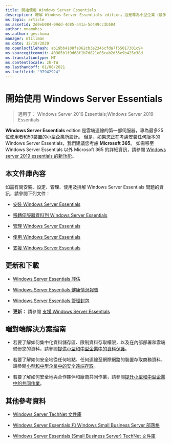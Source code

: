 ```yaml
---
title: 開始使用 Windows Server Essentials
description: 瞭解 Windows Server Essentials edition，這是專為小型企業（最多25位使用者和50裝置）所設計的雲端連線伺服器。
ms.topic: article
ms.assetid: 2d0eb084-09dd-4d85-a41a-5d449cc3b504
author: nnamuhcs
ms.author: geschuma
manager: mtillman
ms.date: 12/18/2020
ms.openlocfilehash: ab19bb4108fa062cb3e2346cfda7f55017301c94
ms.sourcegitcommit: 40905b1f9d68f1b7d821e05cab2d35e9b425e38d
ms.translationtype: MT
ms.contentlocale: zh-TW
ms.lasthandoff: 01/06/2021
ms.locfileid: "97942924"
---
```

# <a name="get-started-with-windows-server-essentials"></a>開始使用 Windows Server Essentials

>適用于： Windows Server 2016 Essentials;Windows Server 2019 Essentials

**Windows Server Essentials** edition 是雲端連線的第一部伺服器，專為最多25位使用者和50裝置的小型企業所設計。 但是，如果您正在考慮安裝任何版本的 Windows Server Essentials，我們建議您考慮 **Microsoft 365**。 如需移至 Windows Server Essentials 以外 Microsoft 365 的詳細資訊，請參閱 [Windows server 2019 essentials 的新功能](what-s-new-19.md)。

## <a name="in-this-library"></a>本文件庫內容
 如需有關安裝、設定、管理、使用及排解 Windows Server Essentials 問題的資訊，請參閱下列文件：


-   [安裝 Windows Server Essentials](../install/Install-Windows-Server-Essentials.md)

-   [移轉伺服器資料到 Windows Server Essentials](../migrate/Migrate-Server-Data-to-Windows-Server-Essentials.md)

-   [管理 Windows Server Essentials](../manage/Manage-Windows-Server-Essentials.md)

-   [使用 Windows Server Essentials](../use/Use-Windows-Server-Essentials.md)

-   [支援 Windows Server Essentials](../support/Support-Windows-Server-Essentials.md)

## <a name="updates-and-downloads"></a>更新和下載

-   [Windows Server Essentials 評估](https://technet.microsoft.com/evalcenter/dn205288.aspx?wt.mc_id=TEC_144_1_7)

-   [Windows Server Essentials 健康情況報告](https://www.microsoft.com/download/details.aspx?id=35565)

-   [Windows Server Essentials 管理封包](https://www.microsoft.com/download/details.aspx?id=35560)


-   **更新：** 請參閱 [支援 Windows Server Essentials](../support/Support-Windows-Server-Essentials.md)

## <a name="end-to-end-solution-guides"></a>端對端解決方案指南

-    若要了解如何集中化資料儲存區、限制資料存取權限，以及在內部部署和雲端備份您的資料，請參閱[提供小型和中型企業中的資料保護](/previous-versions/orphan-topics/ws.11/dn582043(v=ws.11))。

-    若要了解如何安全地從任何地點、任何連線至網際網路的裝置存取商務資料，請參閱[小型和中型企業中的安全遠端存取](/previous-versions/windows/it-pro/solutions-guidance/dn629457(v=ws.11))。

-    若要了解如何安全地與合作夥伴和廠商共同作業，請參閱[提升小型和中型企業中的共同作業](/previous-versions/windows/it-pro/solutions-guidance/dn747893(v=ws.11))。

## <a name="additional-references"></a>其他參考資料

-   [Windows Server TechNet 文件庫](/windows-server/windows-server-versions)

-   [Windows Server Essentials 和 Windows Small Business Server 部落格](/archive/blogs/sbs/)

-   [Windows Server Essentials (Small Business Server) TechNet 文件庫](/previous-versions/windows/it-pro/windows-server-essentials-sbs/cc514417(v=msdn.10))